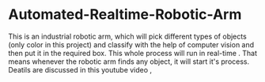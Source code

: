 # Automated-Realtime-Robotic-Arm
This is an industrial robotic arm, which will pick different types of objects (only color in this project) and classify with the help of computer vision and then put it in the required box. This whole process will run in real-time . That means whenever the robotic arm finds any object, it will start it's process.
Deatils are discussed in this youtube video , 
